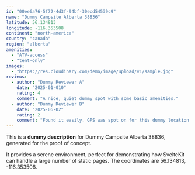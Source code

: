 ```yaml
---
id: "00ee6a76-5f72-4d3f-94bf-30ecd54539c9"
name: "Dummy Campsite Alberta 38836"
latitude: 56.134813
longitude: -116.353508
continent: "north-america"
country: "canada"
region: "alberta"
amenities:
  - "ATV-access"
  - "tent-only"
images:
  - "https://res.cloudinary.com/demo/image/upload/v1/sample.jpg"
reviews:
  - author: "Dummy Reviewer A"
    date: "2025-01-010"
    rating: 4
    comment: "A nice, quiet dummy spot with some basic amenities."
  - author: "Dummy Reviewer B"
    date: "2025-06-02"
    rating: 2
    comment: "Found it easily. GPS was spot on for this dummy location."
---
```


This is a **dummy description** for Dummy Campsite Alberta 38836, generated for the proof of concept.

It provides a serene environment, perfect for demonstrating how SvelteKit can handle a large number of static pages. The coordinates are 56.134813, -116.353508.
